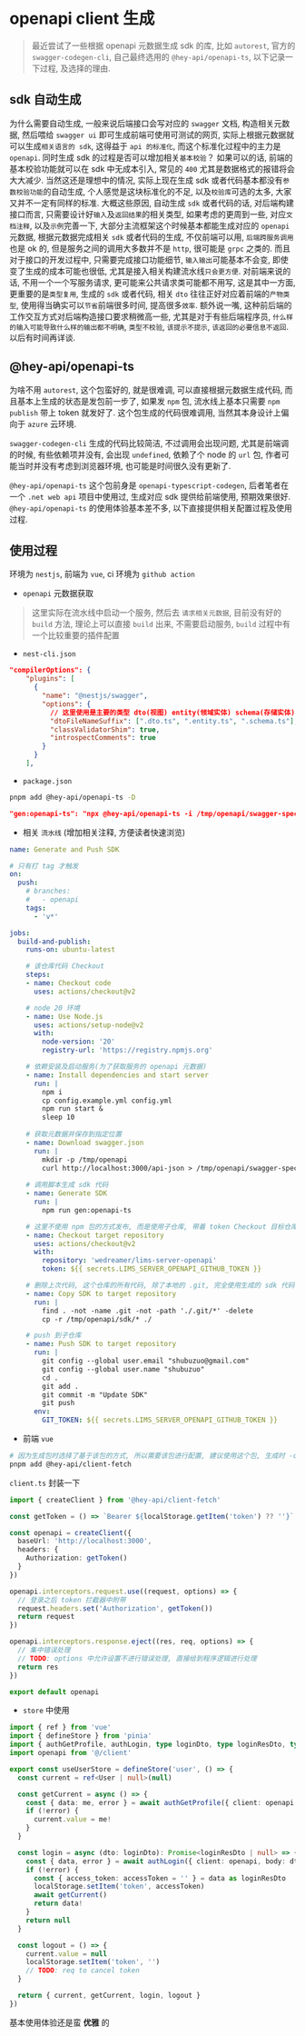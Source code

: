 # openapi client 生成

> 最近尝试了一些根据 openapi 元数据生成 sdk 的库, 比如 `autorest`, 官方的 `swagger-codegen-cli`, 自己最终选用的 `@hey-api/openapi-ts`, 以下记录一下过程, 及选择的理由.

## sdk 自动生成

为什么需要自动生成, 一般来说后端接口会写对应的 `swagger` 文档, 构造相关元数据, 然后喂给 `swagger ui` 即可生成前端可使用可测试的网页, 实际上根据元数据就可以生成`相关语言的 sdk`, 这得益于 `api 的标准化`, 而这个标准化过程中的主力是 `openapi`. 同时生成 sdk 的过程是否可以增加相关`基本校验`？ 如果可以的话, 前端的基本校验功能就可以在 sdk 中无成本引入, 常见的 `400` 尤其是数据格式的报错将会大大减少. 当然这还是理想中的情况, 实际上现在生成 sdk 或者代码基本都没有`参数校验功能`的自动生成, 个人感觉是这块标准化的不足, 以及`校验库`可选的太多, 大家又并不一定有同样的标准. 大概这些原因, 自动生成 `sdk` 或者代码的话, 对后端构建接口而言, 只需要设计好`输入`及`返回结果`的相关类型, 如果考虑的更周到一些, 对应`文档注释`, 以及`示例`完善一下, 大部分主流框架这个时候基本都能生成对应的 `openapi` 元数据, 根据元数据完成相关 `sdk` 或者代码的生成, 不仅前端可以用, `后端跨服务调用`也是 ok 的, 但是服务之间的调用大多数并不是 `http`, 很可能是 `grpc` 之类的. 而且对于接口的开发过程中, 只需要完成接口功能细节, `输入输出`可能基本不会变, 即使变了生成的成本可能也很低, 尤其是接入相关构建流水线`只会更方便`. 对前端来说的话, 不用一个一个写服务请求, 更可能来公共请求类可能都不用写, 这是其中一方面, 更重要的是`类型复用`, 生成的 `sdk` 或者代码, 相关 `dto` 往往正好对应着前端的`产物类型`, 使用得当确实可以`节省`前端很多时间, 提高很多`效率`. 额外说一嘴, 这种前后端的工作交互方式对后端构造接口要求稍微高一些, 尤其是对于有些后端程序员, `什么样的输入可能导致什么样的输出都不明确`, `类型不校验`, `该提示不提示`, `该返回的必要信息不返回`. 以后有时间再详谈.

## @hey-api/openapi-ts

为啥不用 `autorest`, 这个包蛮好的, 就是很难调, 可以直接根据元数据生成代码, 而且基本上生成的状态是发包前一步了, 如果发 `npm` 包, 流水线上基本只需要 `npm publish` 带上 token 就发好了. 这个包生成的代码很难调用, 当然其本身设计上偏向于 `azure` 云环境.

`swagger-codegen-cli` 生成的代码比较简洁, 不过调用会出现问题, 尤其是前端调的时候, 有些依赖项并没有, 会出现 `undefined`, 依赖了个 node 的 `url` 包, 作者可能当时并没有考虑到浏览器环境, 也可能是时间很久没有更新了.

`@hey-api/openapi-ts` 这个包前身是 `openapi-typescript-codegen`, 后者笔者在一个 `.net web api` 项目中使用过, 生成对应 sdk 提供给前端使用, 预期效果很好. `@hey-api/openapi-ts` 的使用体验基本差不多, 以下直接提供相关配置过程及使用过程.

## 使用过程

环境为 `nestjs`, 前端为 `vue`, ci 环境为 `github action`

- `openapi` 元数据获取

> 这里实际在流水线中启动一个服务, 然后去 `请求相关元数据`, 目前没有好的 `build` 方法, 理论上可以直接 `build` 出来, 不需要启动服务, `build` 过程中有一个比较重要的插件配置

- `nest-cli.json`
```json
"compilerOptions": {
    "plugins": [
      {
        "name": "@nestjs/swagger",
        "options": {
          // 这里使用是主要的类型 dto(视图) entity(领域实体) schema(存储实体)
          "dtoFileNameSuffix": [".dto.ts", ".entity.ts", ".schema.ts"],
          "classValidatorShim": true,
          "introspectComments": true
        }
      }
    ],
```
- `package.json`

```bash
pnpm add @hey-api/openapi-ts -D
```

```json
"gen:openapi-ts": "npx @hey-api/openapi-ts -i /tmp/openapi/swagger-spec.json -o /tmp/openapi/sdk -c @hey-api/client-fetch",
```

- 相关 `流水线` (增加相关注释, 方便读者快速浏览)

```yml
name: Generate and Push SDK

# 只有打 tag 才触发
on:
  push:
    # branches:
    #   - openapi
    tags:
      - 'v*'

jobs:
  build-and-publish:
    runs-on: ubuntu-latest

    # 该仓库代码 Checkout
    steps:
    - name: Checkout code
      uses: actions/checkout@v2

    # node 20 环境
    - name: Use Node.js
      uses: actions/setup-node@v2
      with:
        node-version: '20'
        registry-url: 'https://registry.npmjs.org'

    # 依赖安装及启动服务(为了获取服务的 openapi 元数据)
    - name: Install dependencies and start server
      run: |
        npm i
        cp config.example.yml config.yml
        npm run start &
        sleep 10
    
    # 获取元数据并保存到指定位置
    - name: Download swagger.json
      run: |
        mkdir -p /tmp/openapi
        curl http://localhost:3000/api-json > /tmp/openapi/swagger-spec.json
    
    # 调用脚本生成 sdk 代码
    - name: Generate SDK
      run: |
        npm run gen:openapi-ts

    # 这里不使用 npm 包的方式发布, 而是使用子仓库, 带着 token Checkout 目标仓库
    - name: Checkout target repository
      uses: actions/checkout@v2
      with:
        repository: 'wedreamer/lims-server-openapi'
        token: ${{ secrets.LIMS_SERVER_OPENAPI_GITHUB_TOKEN }}

    # 删除上次代码, 这个仓库的所有代码, 除了本地的 .git, 完全使用生成的 sdk 代码
    - name: Copy SDK to target repository
      run: |
        find . -not -name .git -not -path './.git/*' -delete
        cp -r /tmp/openapi/sdk/* ./

    # push 到子仓库
    - name: Push SDK to target repository
      run: |
        git config --global user.email "shubuzuo@gmail.com"
        git config --global user.name "shubuzuo"
        cd .
        git add .
        git commit -m "Update SDK"
        git push
      env:
        GIT_TOKEN: ${{ secrets.LIMS_SERVER_OPENAPI_GITHUB_TOKEN }}
```

- 前端 `vue`

```bash
# 因为生成包时选择了基于该包的方式, 所以需要该包进行配置, 建议使用这个包, 生成时 -c @hey-api/client-fetch
pnpm add @hey-api/client-fetch
```

`client.ts` 封装一下

```ts
import { createClient } from '@hey-api/client-fetch'

const getToken = () => `Bearer ${localStorage.getItem('token') ?? ''}`

const openapi = createClient({
  baseUrl: 'http://localhost:3000',
  headers: {
    Authorization: getToken()
  }
})

openapi.interceptors.request.use((request, options) => {
  // 登录之后 token 拦截器中附带
  request.headers.set('Authorization', getToken())
  return request
})

openapi.interceptors.response.eject((res, req, options) => {
  // 集中错误处理
  // TODO: options 中允许设置不进行错误处理, 直接给到程序逻辑进行处理
  return res
})

export default openapi
```

- `store` 中使用

```ts
import { ref } from 'vue'
import { defineStore } from 'pinia'
import { authGetProfile, authLogin, type loginDto, type loginResDto, type User } from '@/openapi'
import openapi from '@/client'

export const useUserStore = defineStore('user', () => {
  const current = ref<User | null>(null)

  const getCurrent = async () => {
    const { data: me, error } = await authGetProfile({ client: openapi })
    if (!error) {
      current.value = me!
    }
  }

  const login = async (dto: loginDto): Promise<loginResDto | null> => {
    const { data, error } = await authLogin({ client: openapi, body: dto })
    if (!error) {
      const { access_token: accessToken = '' } = data as loginResDto
      localStorage.setItem('token', accessToken)
      await getCurrent()
      return data!
    }
    return null
  }

  const logout = () => {
    current.value = null
    localStorage.setItem('token', '')
    // TODO: req to cancel token
  }

  return { current, getCurrent, login, logout }
})
```

基本使用体验还是蛮 **优雅** 的


